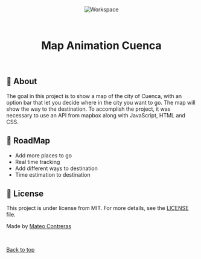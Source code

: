 <div align="center" id="top"> 
  <img src="https://www.planetandes.com/es/ecuador/andes/azuay/cuenca/nueva-catedral-de-cuenca/" alt="Workspace" />

  &#xa0;

  <!-- <a href="https://workspace.netlify.app">Demo</a> -->
</div>

<h1 align="center">Map Animation Cuenca</h1>

<!-- Status -->

<!-- <h4 align="center"> 
	🚧  Workspace 🚀 Under construction...  🚧
</h4> 

<hr> -->


<br>

## :dart: About ##

The goal in this project is to show a map of the city of Cuenca, with an option bar that let you decide where in the city you want to go. The map will show the way to the destination. To accomplish the project, it was necessary to use an API from mapbox along with JavaScript, HTML and CSS.

## :checkered_flag: RoadMap ##

- Add more places to go
- Real time tracking 
- Add different ways to destination
- Time estimation to destination

## :memo: License ##

This project is under license from MIT. For more details, see the [LICENSE](LICENSE.md) file.


Made by <a href="https://github.com/mantecon1999" target="_blank">Mateo Contreras</a>

&#xa0;

<a href="#top">Back to top</a>
